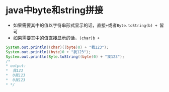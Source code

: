 
# java中byte和string拼接

* 如果需要其中的值以字符串形式显示的话，直接`+`或者`Byte.toString(b) + `皆可
* 如果需要其中的值直接显示的话，`(char)b + `

```java
System.out.println((char)((byte)0) + "我123");
System.out.println((byte)0 + "我123");
System.out.println(Byte.toString((byte)0) + "我123");
/*
* output:
*  我123
*  0我123
*  0我123
* */
```

